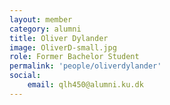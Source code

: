 ```yaml
---
layout: member
category: alumni
title: Oliver Dylander
image: OliverD-small.jpg
role: Former Bachelor Student
permalink: 'people/oliverdylander'
social:
    email: qlh450@alumni.ku.dk
---
```

